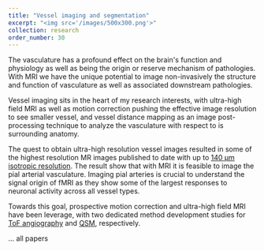 ```yaml
---
title: "Vessel imaging and segmentation"
excerpt: "<img src='/images/500x300.png'>"
collection: research
order_number: 30
---
```

The vasculature has a profound effect on the brain's function and physiology as well as being the origin or reserve mechanism of pathologies. With MRI we have the unique potential to image non-invasively the structure and function of vasculature as well as associated downstream pathologies. 

Vessel imaging sits in the heart of my research interests, with ultra-high field MRI as well as motion correction pushing the effective image resolution to see smaller vessel, and vessel distance mapping as an image post-processing technique to analyze the vasculature with respect to is surrounding anatomy.

The quest to obtain ultra-high resolution vessel images resulted in some of the highest resolution MR images published to date with up to [140 µm isotropic resolution](https://doi.org/10.7554/eLife.71186.sa0). The result show that with MRI it is feasible to image the pial arterial vasculature. Imaging pial arteries is crucial to understand the signal origin of fMRI as they show some of the largest responses to neuronal activity across all vessel types.
 
Towards this goal, prospective motion correction and ultra-high field MRI have been leverage, with two dedicated method development studies for [ToF angiography]( https://doi.org/10.1002/mrm.27033) and [QSM]( https://doi.org/10.1002/mrm.27509), respectively.

... all papers


